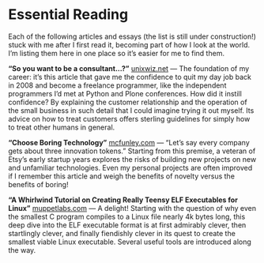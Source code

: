 
# Essential Reading

Each of the following articles and essays
(the list is still under construction!)
stuck with me after I first read it,
becoming part of how I look at the world.
I’m listing them here in one place
so it’s easier for me to find them.

**“So you want to be a consultant...?”**
[unixwiz.net](http://www.unixwiz.net/techtips/be-consultant.html) —
The foundation of my career:
it’s this article that gave me the confidence
to quit my day job back in 2008
and become a freelance programmer,
like the independent programmers I’d met at Python and Plone conferences.
How did it instill confidence?
By explaining the customer relationship
and the operation of the small business
in such detail
that I could imagine trying it out myself.
Its advice on how to treat customers
offers sterling guidelines
for simply how to treat other humans in general.

**“Choose Boring Technology”**
[mcfunley.com](https://mcfunley.com/choose-boring-technology)
—
“Let’s say every company gets about three innovation tokens.”
Starting from this premise,
a veteran of Etsy’s early startup years
explores the risks of building new projects
on new and unfamiliar technologies.
Even my personal projects are often improved
if I remember this article
and weigh the benefits of novelty versus the benefits of boring!

**“A Whirlwind Tutorial on Creating Really Teensy ELF Executables for Linux”**
[muppetlabs.com](https://www.muppetlabs.com/~breadbox/software/tiny/teensy.html)
—
A delight!
Starting with the question of why even the smallest C program
compiles to a Linux file nearly 4k bytes long,
this deep dive into the ELF executable format
is at first admirably clever,
then startlingly clever,
and finally fiendishly clever
in its quest to create the smallest viable Linux executable.
Several useful tools are introduced along the way.
